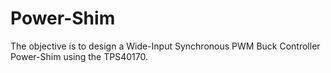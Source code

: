 # Power-Shim
The objective is to design a Wide-Input Synchronous PWM Buck Controller Power-Shim using the TPS40170.
